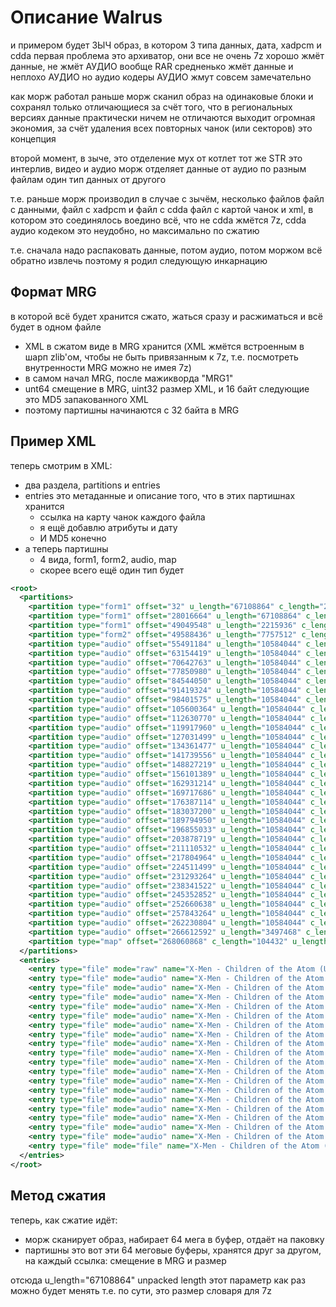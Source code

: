 # Описание Walrus

и примером будет ЗЫЧ образ, в котором 3 типа данных, дата, xadpcm и cdda
первая проблема это архиватор, они все не очень
7z хорошо жмёт данные, не жмёт АУДИО вообще
RAR средненько жмёт данные и неплохо АУДИО
но аудио кодеры АУДИО жмут совсем замечательно

как морж работал раньше
морж сканил образ на одинаковые блоки и сохранял только отличающиеся
за счёт того, что в региональных версиях данные практически ничем не отличаются
выходит огромная экономия, за счёт удаления всех повторных чанок (или секторов)
это концепция

второй момент, в зыче, это отделение мух от котлет
тот же STR это интерлив, видео и аудио
морж отделяет данные от аудио по разным файлам
один тип данных от другого

т.е. раньше морж производил в случае с зычём, несколько файлов
файл с данными, файл с xadpcm и  файл с cdda 
файл с картой чанок и xml, в котором это соединялось воедино
всё, что не cdda жмётся 7z, cdda аудио кодеком
это неудобно, но максимально по сжатию

т.е. сначала надо распаковать данные, потом аудио, потом моржом всё обратно извлечь 
поэтому я родил следующую инкарнацию

## Формат MRG

в которой всё будет хранится сжато, жаться сразу и расжиматься
и всё будет в одном файле

- XML в сжатом виде в MRG хранится (XML жмётся встроенным в шарп zlib'ом, чтобы не быть привязанным к 7z, т.е. посмотреть внутренности MRG можно не имея 7z)
- в самом начал MRG, после мажикворда "MRG1"
- unt64 смещение в MRG, uint32 размер XML, и 16 байт следующие это MD5 запакованного XML
- поэтому партишны начинаются с 32 байта в MRG

## Пример XML

теперь смотрим в XML:
- два раздела, partitions и entries
- entries это метаданные и описание того, что в этих партишнах хранится
    - ссылка на карту чанок каждого файла
    - я ещё добавлю атрибуты и дату
    - И MD5 конечно
- а теперь партишны
    - 4 вида, form1, form2, audio, map
    - скорее всего ещё один тип будет

```xml
<root>
  <partitions>
    <partition type="form1" offset="32" u_length="67108864" c_length="28016632" />
    <partition type="form1" offset="28016664" u_length="67108864" c_length="21032884" />
    <partition type="form1" offset="49049548" u_length="2215936" c_length="538888" />
    <partition type="form2" offset="49588436" u_length="7757512" c_length="5902748" />
    <partition type="audio" offset="55491184" u_length="10584044" c_length="7663235" />
    <partition type="audio" offset="63154419" u_length="10584044" c_length="7488344" />
    <partition type="audio" offset="70642763" u_length="10584044" c_length="7208217" />
    <partition type="audio" offset="77850980" u_length="10584044" c_length="6693070" />
    <partition type="audio" offset="84544050" u_length="10584044" c_length="6875274" />
    <partition type="audio" offset="91419324" u_length="10584044" c_length="6982251" />
    <partition type="audio" offset="98401575" u_length="10584044" c_length="7198789" />
    <partition type="audio" offset="105600364" u_length="10584044" c_length="7030406" />
    <partition type="audio" offset="112630770" u_length="10584044" c_length="7287190" />
    <partition type="audio" offset="119917960" u_length="10584044" c_length="7113539" />
    <partition type="audio" offset="127031499" u_length="10584044" c_length="7329978" />
    <partition type="audio" offset="134361477" u_length="10584044" c_length="7378079" />
    <partition type="audio" offset="141739556" u_length="10584044" c_length="7087663" />
    <partition type="audio" offset="148827219" u_length="10584044" c_length="7274170" />
    <partition type="audio" offset="156101389" u_length="10584044" c_length="6829825" />
    <partition type="audio" offset="162931214" u_length="10584044" c_length="6786472" />
    <partition type="audio" offset="169717686" u_length="10584044" c_length="6669428" />
    <partition type="audio" offset="176387114" u_length="10584044" c_length="6650086" />
    <partition type="audio" offset="183037200" u_length="10584044" c_length="6757750" />
    <partition type="audio" offset="189794950" u_length="10584044" c_length="7060083" />
    <partition type="audio" offset="196855033" u_length="10584044" c_length="7023686" />
    <partition type="audio" offset="203878719" u_length="10584044" c_length="7231813" />
    <partition type="audio" offset="211110532" u_length="10584044" c_length="6694432" />
    <partition type="audio" offset="217804964" u_length="10584044" c_length="6706535" />
    <partition type="audio" offset="224511499" u_length="10584044" c_length="6781765" />
    <partition type="audio" offset="231293264" u_length="10584044" c_length="7048258" />
    <partition type="audio" offset="238341522" u_length="10584044" c_length="7011330" />
    <partition type="audio" offset="245352852" u_length="10584044" c_length="7307786" />
    <partition type="audio" offset="252660638" u_length="10584044" c_length="5182626" />
    <partition type="audio" offset="257843264" u_length="10584044" c_length="4387540" />
    <partition type="audio" offset="262230804" u_length="10584044" c_length="4381788" />
    <partition type="audio" offset="266612592" u_length="3497468" c_length="1448276" />
    <partition type="map" offset="268060868" c_length="104432" u_length="1896128" />
  </partitions>
  <entries>
    <entry type="file" mode="raw" name="X-Men - Children of the Atom (USA) (Track 01).bin" length="194239920" map_offset="0" map_length="1321360" />
    <entry type="file" mode="audio" name="X-Men - Children of the Atom (USA) (Track 02).bin" length="21511392" map_offset="1321360" map_length="36584" />
    <entry type="file" mode="audio" name="X-Men - Children of the Atom (USA) (Track 03).bin" length="12449136" map_offset="1357944" map_length="21172" />
    <entry type="file" mode="audio" name="X-Men - Children of the Atom (USA) (Track 04).bin" length="1164240" map_offset="1379116" map_length="1980" />
    <entry type="file" mode="audio" name="X-Men - Children of the Atom (USA) (Track 05).bin" length="1432368" map_offset="1381096" map_length="2436" />
    <entry type="file" mode="audio" name="X-Men - Children of the Atom (USA) (Track 06).bin" length="1171296" map_offset="1383532" map_length="1992" />
    <entry type="file" mode="audio" name="X-Men - Children of the Atom (USA) (Track 07).bin" length="20728176" map_offset="1385524" map_length="35252" />
    <entry type="file" mode="audio" name="X-Men - Children of the Atom (USA) (Track 08).bin" length="25342800" map_offset="1420776" map_length="43100" />
    <entry type="file" mode="audio" name="X-Men - Children of the Atom (USA) (Track 09).bin" length="23726976" map_offset="1463876" map_length="40352" />
    <entry type="file" mode="audio" name="X-Men - Children of the Atom (USA) (Track 10).bin" length="24209136" map_offset="1504228" map_length="41172" />
    <entry type="file" mode="audio" name="X-Men - Children of the Atom (USA) (Track 11).bin" length="20831664" map_offset="1545400" map_length="35428" />
    <entry type="file" mode="audio" name="X-Men - Children of the Atom (USA) (Track 12).bin" length="20119008" map_offset="1580828" map_length="34216" />
    <entry type="file" mode="audio" name="X-Men - Children of the Atom (USA) (Track 13).bin" length="25580352" map_offset="1615044" map_length="43504" />
    <entry type="file" mode="audio" name="X-Men - Children of the Atom (USA) (Track 14).bin" length="19999056" map_offset="1658548" map_length="34012" />
    <entry type="file" mode="audio" name="X-Men - Children of the Atom (USA) (Track 15).bin" length="21770112" map_offset="1692560" map_length="37024" />
    <entry type="file" mode="audio" name="X-Men - Children of the Atom (USA) (Track 16).bin" length="21464352" map_offset="1729584" map_length="36504" />
    <entry type="file" mode="audio" name="X-Men - Children of the Atom (USA) (Track 17).bin" length="22701504" map_offset="1766088" map_length="38608" />
    <entry type="file" mode="audio" name="X-Men - Children of the Atom (USA) (Track 18).bin" length="21593712" map_offset="1804696" map_length="36724" />
    <entry type="file" mode="audio" name="X-Men - Children of the Atom (USA) (Track 19).bin" length="32163600" map_offset="1841420" map_length="54700" />
    <entry type="file" mode="file" name="X-Men - Children of the Atom (USA).cue" length="2433" map_offset="1896120" map_length="8" />
  </entries>
</root>
```

## Метод сжатия

теперь, как сжатие идёт:
- морж сканирует образ, набирает 64 мега в буфер, отдаёт на паковку
- партишны это вот эти 64 меговые буферы, хранятся друг за другом, на каждый ссылка: смещение в MRG и размер

отсюда u_length="67108864" unpacked length
этот параметр как раз можно будет менять
т.е. по сути, это размер словаря для 7z

